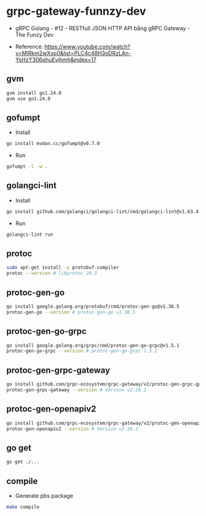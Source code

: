 # grpc-gateway-funnzy-dev

- gRPC Golang - #12 - RESTfull JSON HTTP API bằng gRPC Gateway - The Funzy Dev

- Reference: https://www.youtube.com/watch?v=MlRkm2wXxp0&list=PLC4c48H3oDRzLAn-YsHzY306qhuEvjhmh&index=17

## gvm

```sh
gvm install go1.24.0
gvm use go1.24.0
```

## gofumpt

- Install

```sh
go install mvdan.cc/gofumpt@v0.7.0
```

- Run

```sh
gofumpt -l -w .
```

## golangci-lint

- Install

```sh
go install github.com/golangci/golangci-lint/cmd/golangci-lint@v1.63.4
```

- Run

```sh
golangci-lint run
```

## protoc

```sh
sudo apt-get install -y protobuf-compiler
protoc --version # libprotoc 29.3
```

## protoc-gen-go

```sh
go install google.golang.org/protobuf/cmd/protoc-gen-go@v1.36.5
protoc-gen-go --version # protoc-gen-go v1.36.5
```

## protoc-gen-go-grpc

```sh
go install google.golang.org/grpc/cmd/protoc-gen-go-grpc@v1.5.1
protoc-gen-go-grpc --version # protoc-gen-go-grpc 1.5.1
```

## protoc-gen-grpc-gateway

```sh
go install github.com/grpc-ecosystem/grpc-gateway/v2/protoc-gen-grpc-gateway@v2.26.2
protoc-gen-grpc-gateway --version # Version v2.26.2
```

## protoc-gen-openapiv2

```sh
go install github.com/grpc-ecosystem/grpc-gateway/v2/protoc-gen-openapiv2@v2.26.2
protoc-gen-openapiv2 --version # Version v2.26.2
```

## go get

```sh
go get ./...
```

## compile

- Generate pbs package

```sh
make compile
```

